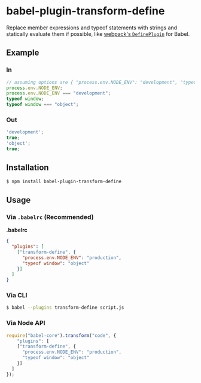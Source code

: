 # babel-plugin-transform-define

Replace member expressions and typeof statements with strings and statically evaluate them if possible, like [webpack's `DefinePlugin`](https://github.com/webpack/docs/wiki/list-of-plugins#defineplugin) for Babel.

## Example

### In

```js
// assuming options are { "process.env.NODE_ENV": "development", "typeof window": "object" }
process.env.NODE_ENV;
process.env.NODE_ENV === "development";
typeof window;
typeof window === "object";
```

### Out

```js
'development';
true;
'object';
true;
```

## Installation

```sh
$ npm install babel-plugin-transform-define
```

## Usage

### Via `.babelrc` (Recommended)

**.babelrc**

```json
{
  "plugins": [
    ["transform-define", {
      "process.env.NODE_ENV": "production",
      "typeof window": "object"
    }]
  ]
}
```

### Via CLI

```sh
$ babel --plugins transform-define script.js
```

### Via Node API

```javascript
require("babel-core").transform("code", {
	"plugins": [
    ["transform-define", {
      "process.env.NODE_ENV": "production",
      "typeof window": "object"
    }]
  ]
});
```
